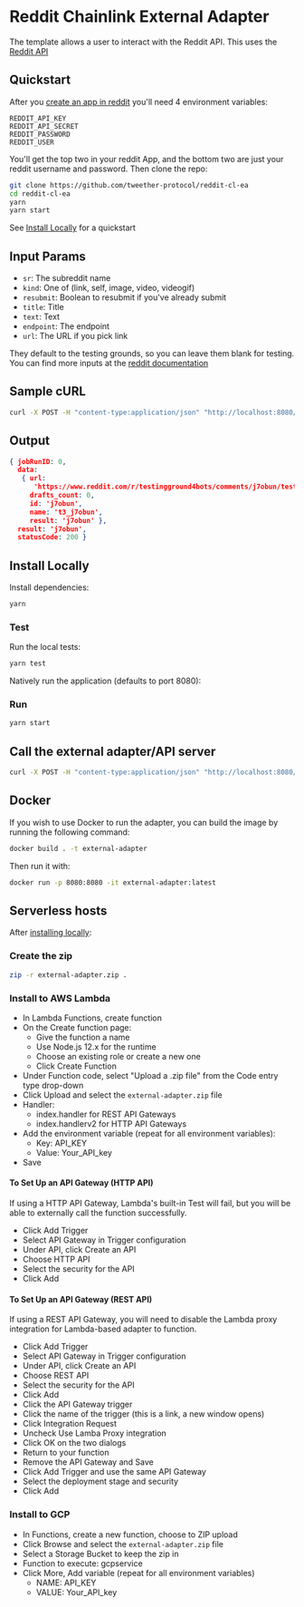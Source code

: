 # Reddit Chainlink External Adapter

The template allows a user to interact with the Reddit API. This uses the [Reddit API](https://www.reddit.com/dev/api/)

## Quickstart

After you [create an app in reddit](https://www.reddit.com/prefs/apps) you'll need 4 environment variables:
```
REDDIT_API_KEY
REDDIT_API_SECRET
REDDIT_PASSWORD
REDDIT_USER
```
You'll get the top two in your reddit App, and the bottom two are just your reddit username and password. Then clone the repo:

```bash
git clone https://github.com/tweether-protocol/reddit-cl-ea
cd reddit-cl-ea
yarn
yarn start
```

See [Install Locally](#install-locally) for a quickstart

## Input Params

- `sr`: The subreddit name
- `kind`: One of (link, self, image, video, videogif)
- `resubmit`: Boolean to resubmit if you've already submit
- `title`: Title
- `text`: Text
- `endpoint`: The endpoint
- `url`: The URL if you pick link

They default to the testing grounds, so you can leave them blank for testing. You can find more inputs at the [reddit documentation](https://www.reddit.com/dev/api/)

## Sample cURL

```bash
curl -X POST -H "content-type:application/json" "http://localhost:8080/" --data '{ "id": 0, "data": {"title":"HELLO" }}'
```

## Output

```json
{ jobRunID: 0,
  data:
   { url:
      'https://www.reddit.com/r/testingground4bots/comments/j7obun/test_title_here/',
     drafts_count: 0,
     id: 'j7obun',
     name: 't3_j7obun',
     result: 'j7obun' },
  result: 'j7obun',
  statusCode: 200 }
```

## Install Locally

Install dependencies:

```bash
yarn
```

### Test

Run the local tests:

```bash
yarn test
```

Natively run the application (defaults to port 8080):

### Run

```bash
yarn start
```

## Call the external adapter/API server

```bash
curl -X POST -H "content-type:application/json" "http://localhost:8080/" --data '{ "id": 0, "data": {"title":"HELLO" }}'
```

## Docker

If you wish to use Docker to run the adapter, you can build the image by running the following command:

```bash
docker build . -t external-adapter
```

Then run it with:

```bash
docker run -p 8080:8080 -it external-adapter:latest
```

## Serverless hosts

After [installing locally](#install-locally):

### Create the zip

```bash
zip -r external-adapter.zip .
```

### Install to AWS Lambda

- In Lambda Functions, create function
- On the Create function page:
  - Give the function a name
  - Use Node.js 12.x for the runtime
  - Choose an existing role or create a new one
  - Click Create Function
- Under Function code, select "Upload a .zip file" from the Code entry type drop-down
- Click Upload and select the `external-adapter.zip` file
- Handler:
    - index.handler for REST API Gateways
    - index.handlerv2 for HTTP API Gateways
- Add the environment variable (repeat for all environment variables):
  - Key: API_KEY
  - Value: Your_API_key
- Save

#### To Set Up an API Gateway (HTTP API)

If using a HTTP API Gateway, Lambda's built-in Test will fail, but you will be able to externally call the function successfully.

- Click Add Trigger
- Select API Gateway in Trigger configuration
- Under API, click Create an API
- Choose HTTP API
- Select the security for the API
- Click Add

#### To Set Up an API Gateway (REST API)

If using a REST API Gateway, you will need to disable the Lambda proxy integration for Lambda-based adapter to function.

- Click Add Trigger
- Select API Gateway in Trigger configuration
- Under API, click Create an API
- Choose REST API
- Select the security for the API
- Click Add
- Click the API Gateway trigger
- Click the name of the trigger (this is a link, a new window opens)
- Click Integration Request
- Uncheck Use Lamba Proxy integration
- Click OK on the two dialogs
- Return to your function
- Remove the API Gateway and Save
- Click Add Trigger and use the same API Gateway
- Select the deployment stage and security
- Click Add

### Install to GCP

- In Functions, create a new function, choose to ZIP upload
- Click Browse and select the `external-adapter.zip` file
- Select a Storage Bucket to keep the zip in
- Function to execute: gcpservice
- Click More, Add variable (repeat for all environment variables)
  - NAME: API_KEY
  - VALUE: Your_API_key

